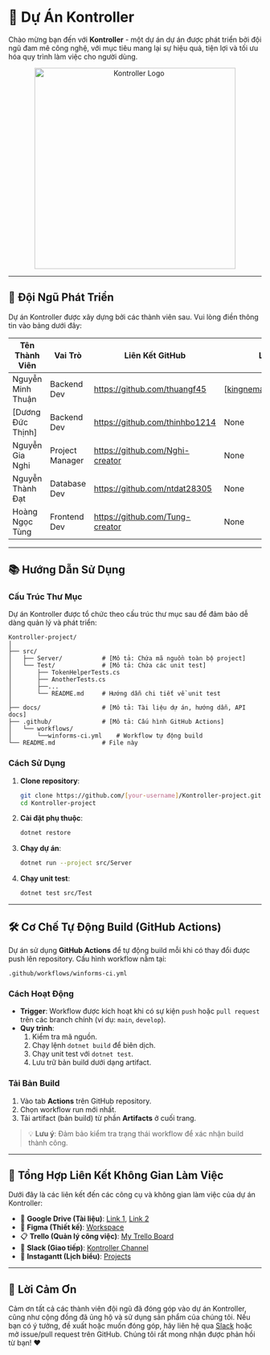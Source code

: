 # 🚀 Dự Án Kontroller

Chào mừng bạn đến với **Kontroller** - một dự án dự án được phát triển bởi đội ngũ đam mê công nghệ, với mục tiêu mang lại sự hiệu quả, tiện lợi và tối ưu hóa quy trình làm việc cho người dùng.

<p align="center">
  <img src="https://drive.google.com/uc?export=view&id=1C7eUo__xyGABKupoMUyJEHUJDjXAs3Q7" alt="Kontroller Logo" width="400"/>
</p>

---

## 👥 Đội Ngũ Phát Triển

Dự án Kontroller được xây dựng bởi các thành viên sau. Vui lòng điền thông tin vào bảng dưới đây:

| Tên Thành Viên | Vai Trò | Liên Kết GitHub | Liên Hệ |
|----------------|---------|-----------------|---------|
| Nguyễn Minh Thuận | Backend Dev | https://github.com/thuangf45 | [kingnemacc@gmail.com] |
| [Dương Đức Thịnh] | Backend Dev | https://github.com/thinhbo1214 | None |
| Nguyễn Gia Nghi | Project Manager | https://github.com/Nghi-creator | None |
| Nguyễn Thành Đạt | Database Dev | https://github.com/ntdat28305 | None |
| Hoàng Ngọc Tùng | Frontend Dev | https://github.com/Tung-creator | None |

<!-- > 💡 **Hướng dẫn**: Thay thế `[Tên]`, `[Vai trò]`, `[Link GitHub]`, `[Email/Social]` bằng thông tin cụ thể của từng thành viên. -->

---

## 📚 Hướng Dẫn Sử Dụng

### Cấu Trúc Thư Mục

Dự án Kontroller được tổ chức theo cấu trúc thư mục sau để đảm bảo dễ dàng quản lý và phát triển:

```plaintext
Kontroller-project/
│
├── src/
│   ├── Server/           # [Mô tả: Chứa mã nguồn toàn bộ project]
│   └── Test/             # [Mô tả: Chứa các unit test]
│       ├── TokenHelperTests.cs
│       ├── AnotherTests.cs
│       ├──...
│       └── README.md     # Hướng dẫn chi tiết về unit test
│
├── docs/                 # [Mô tả: Tài liệu dự án, hướng dẫn, API docs]
├── .github/              # [Mô tả: Cấu hình GitHub Actions]
│   └── workflows/
│       └──winforms-ci.yml    # Workflow tự động build
└── README.md             # File này
```

<!-- > 💡 **Hướng dẫn**: Điền mô tả cụ thể vào `[Mô tả]` cho từng thư mục để giải thích chức năng của nó. -->

### Cách Sử Dụng

1. **Clone repository**:
   ```bash
   git clone https://github.com/[your-username]/Kontroller-project.git
   cd Kontroller-project
   ```

2. **Cài đặt phụ thuộc**:
   ```bash
   dotnet restore
   ```

3. **Chạy dự án**:
   ```bash
   dotnet run --project src/Server
   ```

4. **Chạy unit test**:
   ```bash
   dotnet test src/Test
   ```

---

## 🛠️ Cơ Chế Tự Động Build (GitHub Actions)

Dự án sử dụng **GitHub Actions** để tự động build mỗi khi có thay đổi được push lên repository. Cấu hình workflow nằm tại:

```
.github/workflows/winforms-ci.yml
```

### Cách Hoạt Động
- **Trigger**: Workflow được kích hoạt khi có sự kiện `push` hoặc `pull request` trên các branch chính (ví dụ: `main`, `develop`).
- **Quy trình**:
  1. Kiểm tra mã nguồn.
  2. Chạy lệnh `dotnet build` để biên dịch.
  3. Chạy unit test với `dotnet test`.
  4. Lưu trữ bản build dưới dạng artifact.

### Tải Bản Build
1. Vào tab **Actions** trên GitHub repository.
2. Chọn workflow run mới nhất.
3. Tải artifact (bản build) từ phần **Artifacts** ở cuối trang.

> 💡 **Lưu ý**: Đảm bảo kiểm tra trạng thái workflow để xác nhận build thành công.

---

## 🔗 Tổng Hợp Liên Kết Không Gian Làm Việc

Dưới đây là các liên kết đến các công cụ và không gian làm việc của dự án Kontroller:

- 📂 **Google Drive (Tài liệu)**: [Link 1](https://drive.google.com/drive/u/0/folders/1Y41gS032Flr2ND7HhFPC0aJnIh4QmVMt), [Link 2](https://drive.google.com/drive/folders/18bmKYSihVVwWoHVmZzj2F0dnmUuyPx8G?usp=drive_link)
- 🎨 **Figma (Thiết kế)**: [Workspace](https://www.figma.com/board/DTFyj2Cr7LGiNofxQox6dn/Workspace?node-id=0-1&t=BxCHTWpvEL3JhcVv-1)
- 📋 **Trello (Quản lý công việc)**: [My Trello Board](https://trello.com/b/0FKVPGrS/my-trello-board)
- 💬 **Slack (Giao tiếp)**: [Kontroller Channel](https://app.slack.com/client/T0MAPCD1U/C08UMQVFD3J)
- 📅 **Instagantt (Lịch biểu)**: [Projects](https://app.instagantt.com/r/#projects/rTtM3emC16dOLAPfQ1nw/rTtM3emC16dOLAPfQ1nw)

---

## 🙏 Lời Cảm Ơn

Cảm ơn tất cả các thành viên đội ngũ đã đóng góp vào dự án Kontroller, cũng như cộng đồng đã ủng hộ và sử dụng sản phẩm của chúng tôi. Nếu bạn có ý tưởng, đề xuất hoặc muốn đóng góp, hãy liên hệ qua [Slack](https://app.slack.com/client/T0MAPCD1U/C08UMQVFD3J) hoặc mở issue/pull request trên GitHub. Chúng tôi rất mong nhận được phản hồi từ bạn! ❤️
